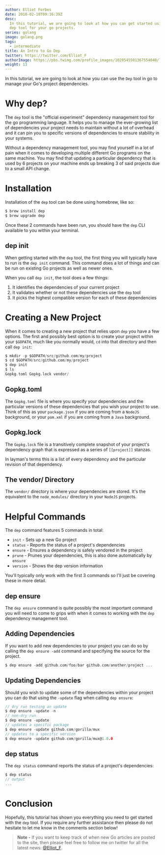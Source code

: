 ```yaml
---
author: Elliot Forbes
date: 2018-02-18T09:16:39Z
desc:
  In this tutorial, we are going to look at how you can get started using the go
  dep tool for your go projects.
series: golang
image: golang.png
tags:
  - intermediate
title: An Intro to Go Dep
twitter: https://twitter.com/Elliot_F
authorImage: https://pbs.twimg.com/profile_images/1028545501367554048/lzr43cQv_400x400.jpg
weight: 13
---
```


In this tutorial, we are going to look at how you can use the `Dep` tool in go
to manage your Go's project dependencies.

# Why dep?

The `dep` tool is the "official experiment" dependency management tool for the
go programming language. It helps you to manage the ever-growing list of
dependencies your project needs to maintain without a lot of overhead and it can
pin you to specific versions of dependencies to ensure stability in your
systems.

Without a dependency management tool, you may find yourself in a lot of pain
when it comes to developing multiple different Go programs on the same machine.
You may find that updating a particular dependency that is used by 6 projects on
your machine ends up breaking 3 of said projects due to a small API change.

# Installation

Installation of the `dep` tool can be done using homebrew, like so:

```bash
$ brew install dep
$ brew upgrade dep
```

Once these 2 commands have been run, you should have the `dep` CLI available to
you within your terminal.

## dep init

When getting started with the `dep` tool, the first thing you will typically
have to run is the `dep init` command. This command does a lot of things and can
be run on existing Go projects as well as newer ones.

When you call `dep init`, the tool does a few things:

1. It identifies the dependencies of your current project
2. It validates whether or not these dependencies use the `dep` tool
3. It picks the highest compatible version for each of these dependencies

# Creating a New Project

When it comes to creating a new project that relies upon `dep` you have a few
options. The first and possibly best option is to create your project within
your `$GOPATH`, much like you normally would, `cd` into that directory and then
call `dep init`:

```c
$ mkdir -p $GOPATH/src/github.com/my/project
$ cd $GOPATH/src/github.com/my/project
$ dep init
$ ls
Gopkg.toml Gopkg.lock vendor/
```

## Gopkg.toml

The `Gopkg.toml` file is where you specify your dependencies and the particular
versions of these dependencies that you wish your project to use. Think of this
as your `package.json` if you are coming from a `NodeJS` background, or your
`pom.xml` if you are coming from a `Java` background.

## Gopkg.lock

The `Gopkg.lock` file is a transitively complete snapshot of your project's
dependency graph that is expressed as a series of `[[project]]` stanzas.

In layman's terms this is a list of every dependency and the particular revision
of that dependency.

## The vendor/ Directory

The `vendor/` directory is where your dependencies are stored. It's the
equivalent to the `node_modules/` directory in your `NodeJS` projects.

# Helpful Commands

The `dep` command features 5 commands in total:

- `init` - Sets up a new Go project
- `status` - Reports the status of a project's dependencies
- `ensure` - Ensures a dependency is safely vendored in the project
- `prune` - Prunes your dependencies, this is also done automatically by
  `ensure`
- `version` - Shows the dep version information

You'll typically only work with the first 3 commands so I'll just be covering
these in more detail.

## dep ensure

The `dep ensure` command is quite possibly the most important command you will
need to come to grips with when it comes to working with the `dep` dependency
management tool.

## Adding Dependencies

If you want to add new dependencies to your project you can do so by calling the
`dep ensure -add` command and specifying the source for the project.

```go
$ dep ensure -add github.com/foo/bar github.com/another/project ...
```

## Updating Dependencies

Should you wish to update some of the dependencies within your project you can
do that using the `-update` flag when calling `dep ensure`:

```go
// dry run testing an update
$ dep ensure -update -n
// non-dry run
$ dep ensure -update
// updates a specific package
$ dep ensure -update github.com/gorilla/mux
// updates to a specific version
$ dep ensure -update github.com/gorilla/mux@1.0.0
```

## dep status

The `dep status` command reports the status of a project's dependencies:

```go
$ dep status
// output
...
```

# Conclusion

Hopefully, this tutorial has shown you everything you need to get started with
the `dep` tool. If you require any further assistance then please do not
hesitate to let me know in the comments section below!

> **Note -** If you want to keep track of when new Go articles are posted to the
> site, then please feel free to follow me on twitter for all the latest news:
> [@Elliot_F](https://twitter.com/elliot_f).
